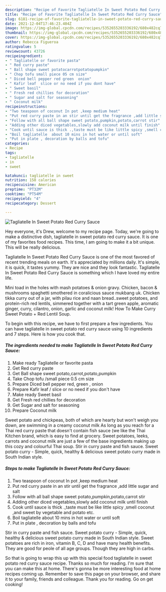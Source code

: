 ```yaml
---
description: "Recipe of Favorite Tagliatelle In Sweet Potato Red Curry Sauce"
title: "Recipe of Favorite Tagliatelle In Sweet Potato Red Curry Sauce"
slug: 6181-recipe-of-favorite-tagliatelle-in-sweet-potato-red-curry-sauce
date: 2021-12-04T17:46:23.404Z
image: https://img-global.cpcdn.com/recipes/5352655203336192/680x482cq70/tagliatelle-in-sweet-potato-red-curry-sauce-recipe-main-photo.jpg
thumbnail: https://img-global.cpcdn.com/recipes/5352655203336192/680x482cq70/tagliatelle-in-sweet-potato-red-curry-sauce-recipe-main-photo.jpg
cover: https://img-global.cpcdn.com/recipes/5352655203336192/680x482cq70/tagliatelle-in-sweet-potato-red-curry-sauce-recipe-main-photo.jpg
author: Rebecca Figueroa
ratingvalue: 5
reviewcount: 43726
recipeingredient:
- " Tagliatelle or favorite pasta"
- " Red curry paste"
- " Ball shape sweet potatocarrotpotatopumpkin"
- " Chop tofu small piece 05 cm size"
- " Diced bell pepper red green  onion"
- " Kafir leaf  slice or no need if you dont have"
- " Sweet basil"
- " Fresh red chillies for decoration"
- " Sugar and salt for seasoning"
- " Coconut milk"
recipeinstructions:
- "Two teaspoon of coconut In pot ,keep medium heat"
- "Put red curry paste in an stir until get the fragrance ,add little sugar and salt"
- "Follow with all ball shape sweet potato,pumpkin,potato,carrot stir"
- "Adding other diced vegetables,slowly add coconut milk until finish"
- "Cook until sauce is thick .,taste must be like little spicy ,smell coconut ,and sweet by vegetable and potato etc."
- "Boil tagliatelle  about 10 mins in hot water or until soft"
- "Put in plate , decoration by balls and tofu"
categories:
- Recipe
tags:
- tagliatelle
- in
- sweet

katakunci: tagliatelle in sweet 
nutrition: 158 calories
recipecuisine: American
preptime: "PT32M"
cooktime: "PT54M"
recipeyield: "4"
recipecategory: Dessert

---
```



![Tagliatelle In Sweet Potato Red Curry Sauce](https://img-global.cpcdn.com/recipes/5352655203336192/680x482cq70/tagliatelle-in-sweet-potato-red-curry-sauce-recipe-main-photo.jpg)

Hey everyone, it's Drew, welcome to my recipe page. Today, we're going to make a distinctive dish, tagliatelle in sweet potato red curry sauce. It is one of my favorites food recipes. This time, I am going to make it a bit unique. This will be really delicious.

Tagliatelle In Sweet Potato Red Curry Sauce is one of the most favored of recent trending meals on earth. It's appreciated by millions daily. It's simple, it is quick, it tastes yummy. They are nice and they look fantastic. Tagliatelle In Sweet Potato Red Curry Sauce is something which I have loved my entire life.

Mini toad in the holes with mash potatoes &amp; onion gravy. Chicken, bacon &amp; mushrooms spaghetti smothered in coralicious sauce mukbang uk. Chicken tikka curry out of a jar, with pilau rice and naan bread..sweet potatoes, and protein-rich red lentils, simmered together with a tart green apple, aromatic ginger, curry, cilantro, onion, garlic and coconut milk! How To Make Curry Sweet Potato + Red Lentil Soup.


To begin with this recipe, we have to first prepare a few ingredients. You can have tagliatelle in sweet potato red curry sauce using 10 ingredients and 7 steps. Here is how you cook that.

<!--inarticleads1-->

##### The ingredients needed to make Tagliatelle In Sweet Potato Red Curry Sauce:

1. Make ready  Tagliatelle or favorite pasta
1. Get  Red curry paste
1. Get  Ball shape sweet potato,carrot,potato,pumpkin
1. Take  Chop tofu /small piece 0.5 cm size
1. Prepare  Diced bell pepper red, green , onion
1. Prepare  Kafir leaf / slice or no need if you don&#39;t have
1. Make ready  Sweet basil
1. Get  Fresh red chillies for decoration
1. Get  Sugar and salt for seasoning
1. Prepare  Coconut milk


Sweet potato and chickpeas, both of which are hearty but won&#39;t weigh you down, are swimming in a creamy coconut milk As long as you reach for a Thai red curry paste that doesn&#39;t contain fish sauce (we like the Thai Kitchen brand, which is easy to find at grocery. Sweet potatoes, leeks, carrots and coconut milk are just a few of the base ingredients making up this cozy and colourful Thai soup. Stir in curry paste and fish sauce. Sweet potato curry - Simple, quick, healthy &amp; delicious sweet potato curry made in South Indian style. 

<!--inarticleads2-->

##### Steps to make Tagliatelle In Sweet Potato Red Curry Sauce:

1. Two teaspoon of coconut In pot ,keep medium heat
1. Put red curry paste in an stir until get the fragrance ,add little sugar and salt
1. Follow with all ball shape sweet potato,pumpkin,potato,carrot stir
1. Adding other diced vegetables,slowly add coconut milk until finish
1. Cook until sauce is thick .,taste must be like little spicy ,smell coconut ,and sweet by vegetable and potato etc.
1. Boil tagliatelle  about 10 mins in hot water or until soft
1. Put in plate , decoration by balls and tofu


Stir in curry paste and fish sauce. Sweet potato curry - Simple, quick, healthy &amp; delicious sweet potato curry made in South Indian style. Sweet potatoes are rich in iron, vitamin B, C, D and have many health benefits. They are good for peole of all age groups. Though they are high in carbs. 

So that is going to wrap this up with this special food tagliatelle in sweet potato red curry sauce recipe. Thanks so much for reading. I'm sure that you can make this at home. There's gonna be more interesting food at home recipes coming up. Remember to save this page on your browser, and share it to your family, friends and colleague. Thank you for reading. Go on get cooking!
